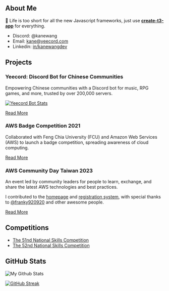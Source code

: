 ## About Me

🚀 Life is too short for all the new Javascript frameworks, just use **[create-t3-app](https://create.t3.gg)** for everything.

- Discord: @kanewang
- Email: [kane@yeecord.com](mailto:kane@yeecord.com)
- Linkedin: [in/kanewangdev](www.linkedin.com/in/kanewangdev)

## Projects

### Yeecord: Discord Bot for Chinese Communities

Empowering Chinese communities with a Discord bot for music, RPG games, and more, trusted by over 200,000 servers.

[![Yeecord Bot Stats](https://discord-bot-profile-stats.vercel.app/api/stats)](https://discord-bot-profile-stats.vercel.app)

[Read More](https://yeecord.com/)

### AWS Badge Competition 2021

Collaborated with Feng Chia University (FCU) and Amazon Web Services (AWS) to launch a badge competition, spreading awareness of cloud computing.

[Read More](https://www.edu.tw/News_Content.aspx?n=9E7AC85F1954DDA8&s=A2CA5A91B0DDB308)

### AWS Community Day Taiwan 2023

An event led by community leaders for people to learn, exchange, and share the latest AWS technologies and best practices.

I contributed to the [homepage](https://awscmd.tw/) and [registration system](https://events.awscmd.tw/), with special thanks to [@franky920920](https://github.com/franky920920) and other awesome people.

[Read More](https://awscmd.tw/)

## Competitions

- [The 51nd National Skills Competition](https://skillsweek.wdasec.gov.tw/skillsweek/)
- [The 52nd National Skills Competition](https://skillsweek.wdasec.gov.tw/skillsweek/)

## GitHub Stats

![My Github Stats](https://github-readme-stats.vercel.app/api?username=Gary50613&count_private=true&show_icons=true&theme=radical)

[![GitHub Streak](http://github-readme-streak-stats.herokuapp.com?user=Gary50613&theme=dark&hide_border=true)](https://git.io/streak-stats)
